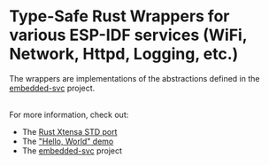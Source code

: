 # Type-Safe Rust Wrappers for various ESP-IDF services (WiFi, Network, Httpd, Logging, etc.)

The wrappers are implementations of the abstractions defined in the [embedded-svc]() project.
<br><br>

For more information, check out:
* The [Rust Xtensa STD port](https://github.com/ivmarkov/rust)
* The ["Hello, World" demo](https://github.com/ivmarkov/rust-esp32-std-hello)
* The [embedded-svc](https://github.com/ivmarkov/embedded-svc) project
